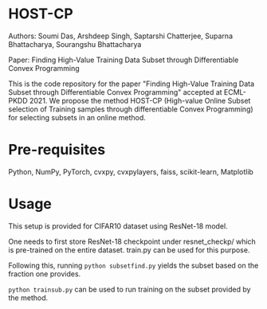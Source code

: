 # HOST-CP

Authors: Soumi Das, Arshdeep Singh, Saptarshi Chatterjee, Suparna Bhattacharya, Sourangshu Bhattacharya

Paper: Finding High-Value Training Data Subset through Differentiable Convex Programming

This is the code repository for the paper "Finding High-Value Training Data Subset through Differentiable Convex Programming" accepted at ECML-PKDD 2021. We propose the method HOST-CP (High-value Online Subset selection of Training samples through differentiable Convex Programming) for selecting subsets in an online method.

# Pre-requisites

Python, NumPy, PyTorch, cvxpy, cvxpylayers, faiss, scikit-learn, Matplotlib

# Usage
This setup is provided for CIFAR10 dataset using ResNet-18 model. 

One needs to first store ResNet-18 checkpoint under resnet_checkp/ which is pre-trained on the entire dataset. train.py can be used for this purpose.

Following this, running ```python subsetfind.py``` yields the subset based on the fraction one provides.

```python trainsub.py``` can be used to run training on the subset provided by the method.
